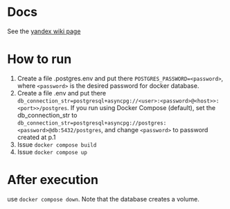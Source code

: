# Docs
See the [yandex wiki page](https://wiki.yandex.ru/facesmile/shop-service/)

# How to run
1. Create a file .postgres.env and put there
``POSTGRES_PASSWORD=<password>``, where `<password>` is the desired password for docker database.
2. Create a file .env and put there `db_connection_str=postgresql+asyncpg://<user>:<password>@<host>>:<port>>/postgres`.
If you run using Docker Compose (default), set the db_connection_str to `db_connection_str=postgresql+asyncpg://postgres:<password>@db:5432/postgres`,
and change `<password>` to password created at p.1
3. Issue `docker compose build`
4. Issue `docker compose up`
# After execution
use `docker compose down`. Note that the database creates a volume.